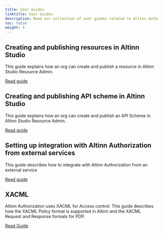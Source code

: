 ```yaml
---
title: User Guides
linktitle: User Guides
description: Read our collection of user guides related to Altinn Authorization.
toc: false
weight: 4
---
```


## Creating and publishing resources in Altinn Studio

This guide explains how an org can create and publish a resource in Altinn Studio Resource Admin.

[Read guide](./resource-owner/create-resource-resource-admin/)

## Creating and publishing API scheme in Altinn Studio

This guide explains how an org can create and publish an API Scheme in Altinn Studio Resource Admin.

[Read guide](./end-user/create-apischeme-resource-admin/)

## Setting up integration with Altinn Authorization from external services

This guide describes how to integrate with Altinn Authorization from an external service

[Read guide](./resource-owner/integrating-link-service/)

## XACML

Altinn Authorization uses XACML for Access control. This guide describes how the XACML Policy format is supported in Altinn and the XACML Request and Response formats for PDP.

[Read Guide](../reference/xacml/)

